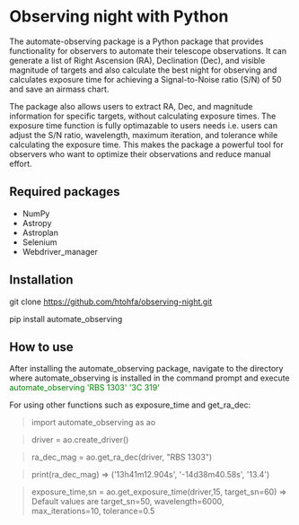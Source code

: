 # Observing night with Python
The automate-observing package is a Python package that provides functionality for observers to automate their telescope observations. It can generate a list of Right Ascension (RA), Declination (Dec), and visible magnitude of targets and also calculate the best night for observing and calculates exposure time for achieving a Signal-to-Noise ratio (S/N) of 50 and save an airmass chart.

The package also allows users to extract RA, Dec, and magnitude information for specific targets, without calculating exposure times. The exposure time function is fully optimazable to users needs i.e. users can adjust the S/N ratio, wavelength, maximum iteration, and tolerance while calculating the exposure time. This makes the package a powerful tool for observers who want to optimize their observations and reduce manual effort.

## Required packages
- NumPy
- Astropy
- Astroplan
- Selenium
- Webdriver_manager

## Installation

git clone https://github.com/htohfa/observing-night.git


pip install automate_observing


## How to use

After installing the automate_observing package, navigate to the directory where automate_observing is installed in the command prompt and execute 
<span style="color:green">automate_observing 'RBS 1303' '3C 319'</span>


For using other functions such as exposure_time and get_ra_dec:


<span style="color:blue">
  
  
> import automate_observing as ao
  
  
> driver = ao.create_driver()
  
  
> ra_dec_mag = ao.get_ra_dec(driver, "RBS 1303")
  
  
> print(ra_dec_mag) => ('13h41m12.904s', '-14d38m40.58s', '13.4')
  
  
> exposure_time,sn = ao.get_exposure_time(driver,15, target_sn=60)     => Default values are target_sn=50, wavelength=6000, max_iterations=10, tolerance=0.5
  
  
</span>



